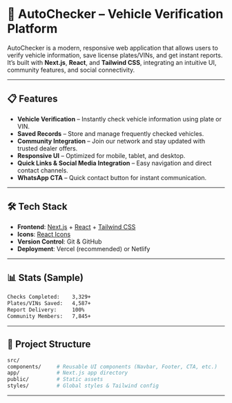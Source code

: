 

# 🚗 AutoChecker – Vehicle Verification Platform

AutoChecker is a modern, responsive web application that allows users to verify vehicle information, save license plates/VINs, and get instant reports.  
It’s built with **Next.js**, **React**, and **Tailwind CSS**, integrating an intuitive UI, community features, and social connectivity.

---

## 📋 Features

- **Vehicle Verification** – Instantly check vehicle information using plate or VIN.
- **Saved Records** – Store and manage frequently checked vehicles.
- **Community Integration** – Join our network and stay updated with trusted dealer offers.
- **Responsive UI** – Optimized for mobile, tablet, and desktop.
- **Quick Links & Social Media Integration** – Easy navigation and direct contact channels.
- **WhatsApp CTA** – Quick contact button for instant communication.

---

## 🛠 Tech Stack

- **Frontend**: [Next.js](https://nextjs.org/) + [React](https://react.dev/) + [Tailwind CSS](https://tailwindcss.com/)
- **Icons**: [React Icons](https://react-icons.github.io/react-icons/)
- **Version Control**: Git & GitHub
- **Deployment**: Vercel (recommended) or Netlify

---

## 📊 Stats (Sample)

```bash
Checks Completed:    3,329+
Plates/VINs Saved:   4,587+
Report Delivery:     100%
Community Members:   7,845+

```

---

## 📂 Project Structure


```bash
src/
components/     # Reusable UI components (Navbar, Footer, CTA, etc.)
app/            # Next.js app directory
public/         # Static assets
styles/         # Global styles & Tailwind config

````

---





